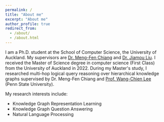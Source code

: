 ```yaml
---
permalink: /
title: "About me"
excerpt: "About me"
author_profile: true
redirect_from: 
  - /about/
  - /about.html
---
```


I am a Ph.D. student at the School of Computer Science, the University of Auckland. My supervisors are [Dr. Meng-Fen Chiang](https://ankechiang.github.io/) and [Dr. Jiamou Liu](https://www.cs.auckland.ac.nz/~jliu036/). I received the Master of Science degree in computer science (First Class) from the University of Auckland in 2022. During my Master's study, I researched multi-hop logical query reasoning over hierarchical knowledge graphs supervised by Dr. Meng-Fen Chiang and [Prof. Wang-Chien Lee](https://sites.psu.edu/wlee/) (Penn State University).

My research interests include:
* Knowledge Graph Representation Learning
* Knowledge Graph Question Answering
* Natural Language Processing
